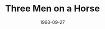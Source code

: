 ---
title: Three Men on a Horse
date: 1963-09-27
closing_date: 1963-10-05
layout: productions
featured_image: 
image_caption:
image_credit:
playbill:
category:
Theatre: Theatre Jacksonville
Venue: Little Theatre
cast:
  Audrey Trowbridge: Gayle Swymer
  Erwin Trowbridge: Ed Poole
  Clarence Dobbins: Raymond Gage II
  Delivery Boy: Marshall Nazworth
  Harry: Jack Atkinson
  Charlie: William Scott Thornton
  Frankie: Lynn Perry
  Patsy: Jim Norris
  Mabel: Mardie Kelly
  Morris: John Skye
  Gloria: Pat Hayward
  Hotel Maid: Diana Schuh
  Mr. Carter: Robert Agnew
crew:
  Director: George Ballis
  Set Designer: Ben Jones
  Technical Director: Chase Ambler
  Stage Manager: Malcolm Korner
  Lighting: Peggy Miller
  Costumes: Frank Ridge
  Sound: Madge Bruner
  Properties: 
    - Beverly Fink
    - Galdys Dale
    - Ted Weeks
    - Pat Hayward
    - Doris Thornhill
    - Sandra Spencer
    - Carolyn Lieder
    - Mary Frances Thornhill
    - Charlotte Smotherman
  Make-Up: 
    - Ellen Black
    - Doris Thornhill
    - Wenonah Wells
    - William O. Milton
    - Diane Gage
  Construction and Painting: 
    - Dixie Cohen
    - Marshall Nazworth
    - Galdys Dale
    - Ellen Black
    - Peggy Miller
    - Gail Antilla
    - Chuck Antilla
    - Roy Collins
    - Charlotte Smotherman
    - Abby Fink
    - Diana Schuh
    - Thelma Mayeron
    - Liz Collins
    - Dixon Turner
    - Riley Granger
  Program Cover: Richard Lyons
external_links:
---